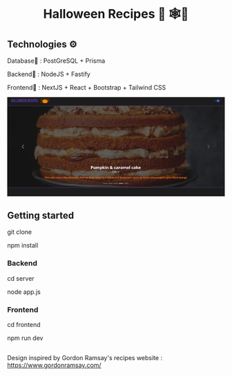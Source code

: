 <h1 align="center">Halloween Recipes 🎃 🕸️🍭</h1>

<h2>Technologies ⚙️</h2>
<p>Database💾 : PostGreSQL + Prisma</p>
<p>Backend🔌 : NodeJS + Fastify</p>
<p>Frontend🎨 : NextJS + React + Bootstrap + Tailwind CSS</p>


<p align="center">
  <img src="frontend/public/images/halloween01.png"/>
</p>


<h2>Getting started</h2>
<p>git clone</p>
<p>npm install</p>


<h3>Backend</h3>
<p>cd server</p>
<p>node app.js</p>

<h3>Frontend</h3>
<p>cd frontend</p>
<p>npm run dev</p>

## 
<p>Design inspired by Gordon Ramsay's recipes website : <a href="https://www.gordonramsay.com/">https://www.gordonramsay.com/</a></p>
